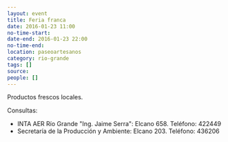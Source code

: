 ```yaml
---
layout: event 
title: Feria franca
date: 2016-01-23 11:00
no-time-start: 
date-end: 2016-01-23 22:00
no-time-end: 
location: paseoartesanos
category: rio-grande
tags: []
source: 
people: []
---
```


Productos frescos locales.

Consultas:

- INTA AER Río Grande "Ing. Jaime Serra": Elcano 658. Teléfono: 422449
- Secretaría de la Producción y Ambiente: Elcano 203. Teléfono: 436206 